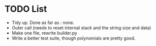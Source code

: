 # TODO List

- Tidy up.
    Done as far as : none.
- Outer call (needs to reset internal stack and the string size and data)
- Make one file, rewrite builder.py
- Write a better test suite, though polynomials are pretty good.

